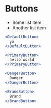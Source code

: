 # Buttons

- Some list item
- Another list item

```jsx
<DefaultButton>
  yo
</DefaultButton>
```

```jsx
<PrimaryButton>
  hello world
</PrimaryButton>
```

```jsx
<DangerButton>
  Danger
</DangerButton>
```

```jsx
<BrandButton>
  Brand
</BrandButton>
```